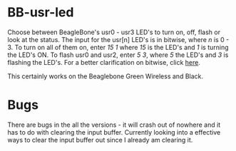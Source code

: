 # BB-usr-led
Choose between BeagleBone's usr0 - usr3 LED's to turn on, off, flash or look at the status. The input for the usr[n] LED's is in bitwise, where _n_ is 0 - 3. To turn on all of them on, enter _15 1_ where _15_ is the LED's and _1_ is turning the LED's ON. To flash usr0 and usr2, enter _5 3_, where _5_ the LED's and _3_ is flashing the LED's. For a better clarification on bitwise, click [here](https://en.wikipedia.org/wiki/Bitwise_operation).

This certainly works on the Beaglebone Green Wireless and Black.

# Bugs
There are bugs in the all the versions - it will crash out of nowhere and it has to do with clearing the input buffer. Currently looking into a effective ways to clear the input buffer out since I already am clearing it.
